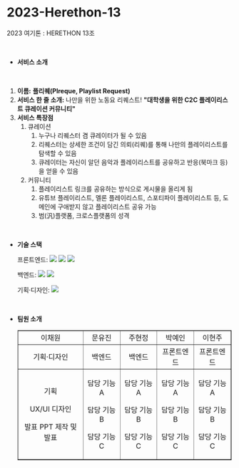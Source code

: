 # 2023-Herethon-13

2023 여기톤 : HERETHON 13조

<br/>

- **서비스 소개**

<br/>

1. **이름:** **플리퀘(Plreque, Playlist Request)**
2. **서비스 한 줄 소개:** 나만을 위한 노동요 리퀘스트! **"대학생을 위한 C2C 플레이리스트 큐레이션 커뮤니티"**
3. **서비스 특장점**
   1) 큐레이션
      1) 누구나 리퀘스터 겸 큐레이터가 될 수 있음
      2) 리퀘스터는 상세한 조건이 담긴 의뢰(리퀘)를 통해 나만의 플레이리스트를 탐색할 수 있음
      3) 큐레이터는 자신이 알던 음악과 플레이리스트를 공유하고 반응(북마크 등)을 얻을 수 있음
   2) 커뮤니티
      1) 플레이리스트 링크를 공유하는 방식으로 게시물을 올리게 됨
      2) 유튜브 플레이리스트, 멜론 플레이리스트, 스포티파이 플레이리스트 등, 도메인에 구애받지 않고 플레이리스트 공유 가능
      3) 범(汎)플랫폼, 크로스플랫폼의 성격

<br/>

- **기술 스택**

  <span>프론트엔드: </span> <img src="https://img.shields.io/badge/html-E34F26?style=for-the-badge&logo=html5&logoColor=white"> <img src="https://img.shields.io/badge/css-1572B6?style=for-the-badge&logo=css3&logoColor=white"> <img src="https://img.shields.io/badge/javascript-F7DF1E?style=for-the-badge&logo=javascript&logoColor=black">

  <span>백엔드: </span><img src="https://img.shields.io/badge/python-3776AB?style=for-the-badge&logo=python&logoColor=white"> <img src="https://img.shields.io/badge/django-092E20?style=for-the-badge&logo=Django&logoColor=white">

  <span>기획·디자인: </span> <img src="https://img.shields.io/badge/figma-F24E1E?style=for-the-badge&logo=figma&logoColor=white">
  
<br/>

- **팀원 소개**

  <table border="" cellspacing="0" cellpadding="0" width="100%">
  <tr width="100%">
  <td align="center">이채원</a></td>
  <td align="center">문유진</a></td>
  <td align="center">주현정</a></td>
  <td align="center">박예인</a></td>
  <td align="center">이현주</a></td>    
  </tr>

  <tr width="100%">
  <td  align="center">기획·디자인</td>
  <td  align="center">백엔드</td>
  <td  align="center">백엔드</td>
  <td  align="center">프론트엔드</td>
  <td  align="center">프론트엔드</td>
  </tr>
  
  <tr width="100%">
  <td  align="center"><p>기획</p><p>UX/UI 디자인</p><p>발표 PPT 제작 및 발표</p></td>
  <td  align="center"><p>담당 기능 A</p><p>담당 기능 B</p><p>담당 기능 C</p></td>
  <td  align="center"><p>담당 기능 A</p><p>담당 기능 B</p><p>담당 기능 C</p></td>
  <td  align="center"><p>담당 기능 A</p><p>담당 기능 B</p><p>담당 기능 C</p></td>
  <td  align="center"><p>담당 기능 A</p><p>담당 기능 B</p><p>담당 기능 C</p></td>
  </tr>
  </table>
